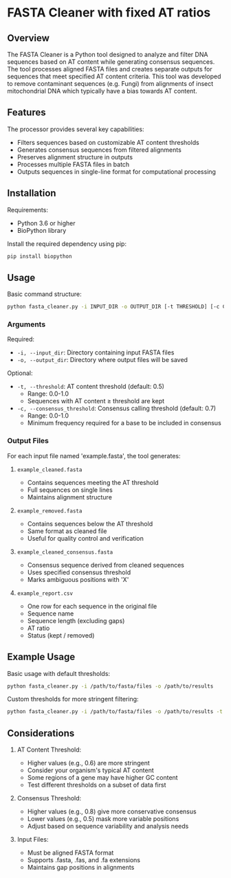 # FASTA Cleaner with fixed AT ratios

## Overview

The FASTA Cleaner is a Python tool designed to analyze and filter DNA sequences based on AT content while generating consensus sequences. The tool processes aligned FASTA files and creates separate outputs for sequences that meet specified AT content criteria. This tool was developed to remove contaminant sequences (e.g. Fungi) from alignments of insect mitochondrial DNA which typically have a bias towards AT content.

## Features

The processor provides several key capabilities:
- Filters sequences based on customizable AT content thresholds
- Generates consensus sequences from filtered alignments
- Preserves alignment structure in outputs
- Processes multiple FASTA files in batch
- Outputs sequences in single-line format for computational processing

## Installation

Requirements:
- Python 3.6 or higher
- BioPython library

Install the required dependency using pip:
```bash
pip install biopython
```

## Usage

Basic command structure:
```bash
python fasta_cleaner.py -i INPUT_DIR -o OUTPUT_DIR [-t THRESHOLD] [-c CONSENSUS_THRESHOLD]
```

### Arguments

Required:
- `-i, --input_dir`: Directory containing input FASTA files
- `-o, --output_dir`: Directory where output files will be saved

Optional:
- `-t, --threshold`: AT content threshold (default: 0.5)
  - Range: 0.0-1.0
  - Sequences with AT content ≥ threshold are kept
- `-c, --consensus_threshold`: Consensus calling threshold (default: 0.7)
  - Range: 0.0-1.0
  - Minimum frequency required for a base to be included in consensus

### Output Files

For each input file named 'example.fasta', the tool generates:
1. `example_cleaned.fasta`
   - Contains sequences meeting the AT threshold
   - Full sequences on single lines
   - Maintains alignment structure
   
2. `example_removed.fasta`
   - Contains sequences below the AT threshold
   - Same format as cleaned file
   - Useful for quality control and verification
   
3. `example_cleaned_consensus.fasta`
   - Consensus sequence derived from cleaned sequences
   - Uses specified consensus threshold
   - Marks ambiguous positions with 'X'

4. `example_report.csv`
   - One row for each sequence in the original file
   - Sequence name
   - Sequence length (excluding gaps)
   - AT ratio
   - Status (kept / removed)
     
## Example Usage

Basic usage with default thresholds:
```bash
python fasta_cleaner.py -i /path/to/fasta/files -o /path/to/results
```

Custom thresholds for more stringent filtering:
```bash
python fasta_cleaner.py -i /path/to/fasta/files -o /path/to/results -t 0.6 -c 0.8
```

## Considerations

1. AT Content Threshold:
   - Higher values (e.g., 0.6) are more stringent
   - Consider your organism's typical AT content
   - Some regions of a gene may have higher GC content
   - Test different thresholds on a subset of data first

2. Consensus Threshold:
   - Higher values (e.g., 0.8) give more conservative consensus
   - Lower values (e.g., 0.5) mask more variable positions
   - Adjust based on sequence variability and analysis needs

3. Input Files:
   - Must be aligned FASTA format
   - Supports .fasta, .fas, and .fa extensions
   - Maintains gap positions in alignments
